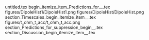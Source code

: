 untitled.tex
begin_itemize_item_Predictions_for__.tex
figures/DipoleHist1/DipoleHist1.png
figures/DipoleHist/DipoleHist.png
section_Timescales_begin_itemize_item__.tex
figures/t_ohm_t_acc/t_ohm_t_acc.png
section_Predictions_for_suppression_begin__.tex
section_Discussion_begin_itemize_item__.tex